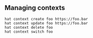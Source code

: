 ## Managing contexts

    hat context create foo https://foo.bar
    hat context update foo https://foo.bar
    hat context delete foo
    hat context switch foo

